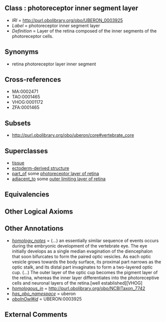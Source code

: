 
## Class : photoreceptor inner segment layer

 * *IRI* = http://purl.obolibrary.org/obo/UBERON_0003925
 * *Label* = photoreceptor inner segment layer
 * *Definition* = Layer of the retina composed of the inner segments of the photoreceptor cells.

## Synonyms

 * retina photoreceptor layer inner segment

## Cross-references

 * MA:0002471
 * TAO:0001465
 * VHOG:0001172
 * ZFA:0001465

## Subsets

 * http://purl.obolibrary.org/obo/uberon/core#vertebrate_core

## Superclasses

 * [tissue](../../UBERON/79/UBERON_0000479.md)
 * [ectoderm-derived structure](../../UBERON/21/UBERON_0004121.md)
 * [part_of](../../BFO/50/BFO_0000050.md) some [photoreceptor layer of retina](../../UBERON/87/UBERON_0001787.md)
 * [adjacent_to](../../RO/20/RO_0002220.md) some [outer limiting layer of retina](../../UBERON/88/UBERON_0001788.md)

## Equivalencies


## Other Logical Axioms


## Other Annotations

 * *[homology_notes](../../UBPROP/03/UBPROP_0000003.md)* =  (...) an essentially similar sequence of events occurs during the embryonic development of the vertebrate eye. The eye initially develops as a single median evagination of the diencephalon that soon bifurcates to form the paired optic vesicles. As each optic vesicle grows towards the body surface, its proximal part narrows as the optic stalk, and its distal part invaginates to form a two-layered optic cup. (...) The outer layer of the optic cup becomes the pigment layer of the retina, whereas the inner layer differentiates into the photoreceptive cells and neuronal layers of the retina.[well established][VHOG]
 * *[homologous_in](../../core#homologous/in/core#homologous_in.md)* = http://purl.obolibrary.org/obo/NCBITaxon_7742
 * *[has_obo_namespace](../../ce/oboInOwl#hasOBONamespace.md)* = uberon
 * *[oboInOwl#id](../../id/oboInOwl#id.md)* = UBERON:0003925

## External Comments

